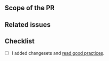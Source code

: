 ## Scope of the PR

<!-- Describe briefly changed made in this PR -->

## Related issues

<!-- If any, mention issues that are connected with this PR -->

## Checklist

- [ ] I added changesets and [read good practices](/.changeset/README.md).
